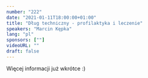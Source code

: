 ```yaml
---
number: "222"
date: "2021-01-11T18:00:00+01:00"
title: "Dług techniczny - profilaktyka i leczenie"
speakers: "Marcin Kępka"
lang: "pl"
sponsors: [""]
videoURL: ""
draft: false
---
```


Więcej informacji już wkrótce :)
